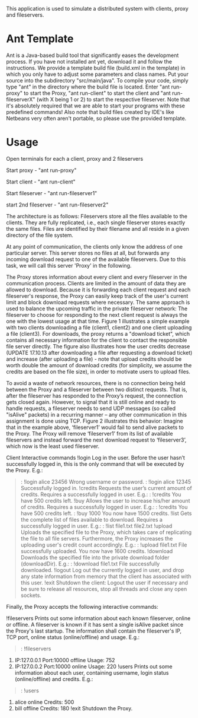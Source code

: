 This application is used to simulate a distributed system with clients, proxy and fileservers.

Ant Template
=============

Ant is a Java-based build tool that significantly eases the development process. If you have not installed ant yet, download it and follow the instructions.
We provide a template build file (build.xml in the template) in which you only have to adjust some parameters and class names. Put your source into the subdirectory "src/main/java". To compile your code, simply type "ant" in the directory where the build file is located. Enter "ant run-proxy" to start the Proxy, "ant run-client" to start the client and "ant run-fileserverX" (with X being 1 or 2) to start the respective fileserver. Note that it's absolutely required that we are able to start your programs with these predefined commands! Also note that build files created by IDE's like Netbeans very often aren't portable, so please use the provided template.

Usage
==========

Open terminals for each a client, proxy and 2 fileservers

Start proxy - "ant run-proxy"

Start client - "ant run-client"

Start fileserver - "ant run-fileserver1"

start 2nd fileserver - "ant run-fileserver2"

The architecture is as follows: Fileservers store all the files available to the clients. They are fully replicated, i.e., each single fileserver stores exactly the same files. Files are identified by their filename and all reside in a given directory of the file system.

At any point of communication, the clients only know the address of one particular server. This server stores no files at all, but forwards any incoming download request to one of the available fileservers. Due to this task, we will call this server 'Proxy' in the following.

The Proxy stores information about every client and every fileserver in the communication process. Clients are limited in the amount of data they are allowed to download. Because it is forwarding each client request and each fileserver's response, the Proxy can easily keep track of the user's current limit and block download requests where necessary. The same approach is used to balance the upcoming traffic in the private fileserver network: The fileserver to choose for responding to the next client request is always the one with the lowest usage at that time. Figure 1 illustrates a simple example with two clients downloading a file (client1, client2) and one client uploading a file (client3). For downloads, the proxy returns a "download ticket", which contains all necessary information for the client to contact the responsible file server directly. The figure also illustrates how the user credits decrease (UPDATE 17.10.13 after downloading a file after requesting a download ticket) and increase (after uploading a file) - note that upload credits should be worth double the amount of download credits (for simplicity, we assume the credits are based on the file size), in order to motivate users to upload files.


To avoid a waste of network resources, there is no connection being held between the Proxy and a fileserver between two distinct requests. That is, after the fileserver has responded to the Proxy’s request, the connection gets closed again. However, to signal that it is still online and ready to handle requests, a fileserver needs to send UDP messages (so called "isAlive" packets) in a recurring manner – any other communication in this assignment is done using TCP. Figure 2 illustrates this behavior: Imagine that in the example above, ‘fileserver1’ would fail to send alive packets to the Proxy. The Proxy will remove ‘fileserver1’ from its list of available fileservers and instead forward the next download request to ‘fileserver3’, which now is the least used fileserver.


Client Interactive commands
!login <username> <password>
Log in the user. Before the user hasn’t successfully logged in, this is the only command that will be executed by the Proxy.
E.g.:
>: !login alice 23456
Wrong username or password.
>: !login alice 12345
Successfully logged in.
!credits
Requests the user’s current amount of credits. Requires a successfully logged in user.
E.g.:
>: !credits
You have 500 credits left.
!buy <credits>
Allows the user to increase his/her amount of credits. Requires a successfully logged in user.
E.g.:
>: !credits
You have 500 credits left.
>: !buy 1000
You now have 1500 credits.
!list
Gets the complete list of files available to download. Requires a successfully logged in user.
E.g.:
>: !list
file1.txt
file2.txt
!upload <filename>
Uploads the specified file to the Proxy, which takes care of replicating the file to all file servers. Furthermore, the Proxy increases the uploading user's credit count accordingly.
E.g.:
>: !upload file1.txt
File successfully uploaded.
You now have 1600 credits.
!download <filename>
Downloads the specified file into the private download folder (downloadDir).
E.g.:
>: !download file1.txt
File successfully downloaded.
!logout
Log out the currently logged in user, and drop any state information from memory that the client has associated with this user.
!exit
Shutdown the client: Logout the user if necessary and be sure to release all resources, stop all threads and close any open sockets.

Finally, the Proxy accepts the following interactive commands:

!fileservers
Prints out some information about each known fileserver, online or offline. A fileserver is known if it has sent a single isAlive packet since the Proxy's last startup. The information shall contain the fileserver's IP, TCP port, online status (online/offline) and usage.
E.g.:
>: !fileservers
1. IP:127.0.0.1 Port:10000 offline Usage: 752
2. IP:127.0.0.2 Port:10000 online Usage: 220
!users
Prints out some information about each user, containing username, login status (online/offline) and credits.
E.g.:
>: !users
1. alice online Credits: 500
2. bill offline Credits: 180
!exit
Shutdown the Proxy. 
